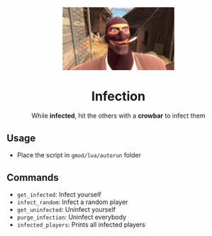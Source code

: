 <div align='center'>
  <img width='50%' src='https://github.com/alaanvv/Image-Database/blob/main/Misc/spy.png?raw=true'>
  
  # Infection

  While **infected**, hit the others with a **crowbar** to infect them  
</div>

## Usage

- Place the script in `gmod/lua/autorun` folder

## Commands

- `get_infected`: Infect yourself
- `infect_random`: Infect a random player
- `get_uninfected`: Uninfect yourself
- `purge_infection`: Uninfect everybody
- `infected_players`: Prints all infected players

